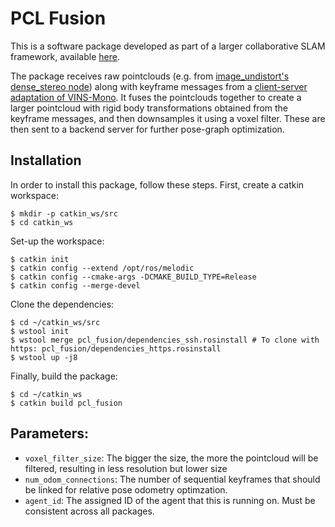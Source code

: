 # PCL Fusion

This is a software package developed as part of a larger collaborative SLAM framework, available [here](https://github.com/VIS4ROB-lab/multi_robot_coordination).  

The package receives raw pointclouds (e.g. from [image_undistort's dense_stereo node](https://github.com/ethz-asl/image_undistort)) along with keyframe messages from a [client-server adaptation of VINS-Mono](https://github.com/VIS4ROB-lab/vins_client_server/tree/feature/multi_agent). It fuses the pointclouds together to create a larger pointcloud with rigid body transformations obtained from the keyframe messages, and then downsamples it using a voxel filter. These are then sent to a backend server for further pose-graph optimization.

## Installation  
In order to install this package, follow these steps. First, create a catkin workspace:
```
$ mkdir -p catkin_ws/src
$ cd catkin_ws
```
Set-up the workspace:
```
$ catkin init
$ catkin config --extend /opt/ros/melodic
$ catkin config --cmake-args -DCMAKE_BUILD_TYPE=Release
$ catkin config --merge-devel
```

Clone the dependencies:
```
$ cd ~/catkin_ws/src
$ wstool init
$ wstool merge pcl_fusion/dependencies_ssh.rosinstall # To clone with https: pcl_fusion/dependencies_https.rosinstall
$ wstool up -j8
```  

Finally, build the package:
```
$ cd ~/catkin_ws
$ catkin build pcl_fusion
```  

## Parameters:
* `voxel_filter_size`: The bigger the size, the more the pointcloud will be filtered, resulting in less resolution but lower size
* `num_odom_connections`: The number of sequential keyframes that should be linked for relative pose odometry optimzation.
* `agent_id`: The assigned ID of the agent that this is running on. Must be consistent across all packages.
